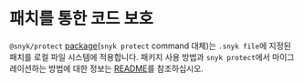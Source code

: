 # 패치를 통한 코드 보호

`@snyk/protect` [package](https://github.com/snyk/snyk/tree/master/packages/snyk-protect)(`snyk protect` command 대체)는 `.snyk file`에 지정된 패치를 로컬 파일 시스템에 적용합니다. 패키지 사용 방법과 `snyk protect`에서 마이그레이션하는 방법에 대한 정보는 [README](https://github.com/snyk/snyk/tree/master/packages/snyk-protect)를 참조하십시오.
